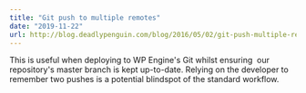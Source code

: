 ```yaml
---
title: "Git push to multiple remotes"
date: "2019-11-22"
url: http://blog.deadlypenguin.com/blog/2016/05/02/git-push-multiple-remotes/
---
```


This is useful when deploying to WP Engine's Git whilst ensuring  our repository's master branch is kept up-to-date. Relying on the developer to remember two pushes is a potential blindspot of the standard workflow.
